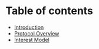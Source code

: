 # Table of contents

* [Introduction](README.md)
* [Protocol Overview](protocol-overview.md)
* [Interest Model](interest-model.md)
